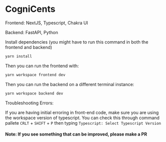 # CogniCents

Frontend: NextJS, Typescript, Chakra UI

Backend: FastAPI, Python

Install dependencies (you might have to run this command in both the frontend and backend)

```bash
yarn install
```

Then you can run the frontend with:

```bash
yarn workspace frontend dev
```

Then you can run the backend on a different terminal instance:

```bash
yarn workspace backend dev
```

Troubleshooting Errors:

If you are having initial erroring in front-end code, make sure you are using the workspace version of typescript. 
You can check this through command pallete ```CRLT``` + ```SHIFT``` + ```P``` then typing ```Typescript: Select Typescript Version```


#### Note: If you see something that can be improved, please make a PR
